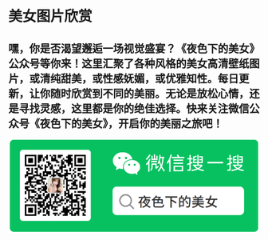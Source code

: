 # 美女图片欣赏

## 嘿，你是否渴望邂逅一场视觉盛宴？《夜色下的美女》公众号等你来！这里汇聚了各种风格的美女高清壁纸图片，或清纯甜美，或性感妩媚，或优雅知性。每日更新，让你随时欣赏到不同的美丽。无论是放松心情，还是寻找灵感，这里都是你的绝佳选择。快来关注微信公众号《夜色下的美女》，开启你的美丽之旅吧！

![](https://github.com/myyuyan/-/blob/main/0.png)
